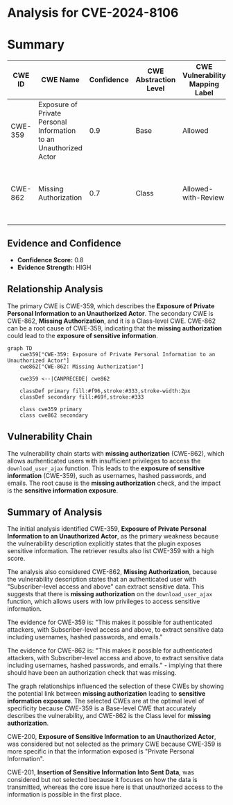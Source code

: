 # Analysis for CVE-2024-8106

# Summary
| CWE ID | CWE Name | Confidence | CWE Abstraction Level | CWE Vulnerability Mapping Label | CWE-Vulnerability Mapping Notes |
|---|---|---|---|---|---|
| CWE-359 | Exposure of Private Personal Information to an Unauthorized Actor | 0.9 | Base | Allowed | Primary CWE. The plugin directly exposes sensitive user data. |
| CWE-862 | Missing Authorization | 0.7 | Class | Allowed-with-Review | Secondary CWE. There's likely a missing authorization check on the `download_user_ajax` function. |

## Evidence and Confidence

*   **Confidence Score:** 0.8
*   **Evidence Strength:** HIGH

## Relationship Analysis
The primary CWE is CWE-359, which describes the **Exposure of Private Personal Information to an Unauthorized Actor**. The secondary CWE is CWE-862, **Missing Authorization**, and it is a Class-level CWE. CWE-862 can be a root cause of CWE-359, indicating that the **missing authorization** could lead to the **exposure of sensitive information**.

```mermaid
graph TD
    cwe359["CWE-359: Exposure of Private Personal Information to an Unauthorized Actor"]
    cwe862["CWE-862: Missing Authorization"]
    
    cwe359 <--|CANPRECEDE| cwe862

    classDef primary fill:#f96,stroke:#333,stroke-width:2px
    classDef secondary fill:#69f,stroke:#333
    
    class cwe359 primary
    class cwe862 secondary
```

## Vulnerability Chain
The vulnerability chain starts with **missing authorization** (CWE-862), which allows authenticated users with insufficient privileges to access the `download_user_ajax` function. This leads to the **exposure of sensitive information** (CWE-359), such as usernames, hashed passwords, and emails. The root cause is the **missing authorization** check, and the impact is the **sensitive information exposure**.

## Summary of Analysis
The initial analysis identified CWE-359, **Exposure of Private Personal Information to an Unauthorized Actor**, as the primary weakness because the vulnerability description explicitly states that the plugin exposes sensitive information. The retriever results also list CWE-359 with a high score.

The analysis also considered CWE-862, **Missing Authorization**, because the vulnerability description states that an authenticated user with "Subscriber-level access and above" can extract sensitive data. This suggests that there is **missing authorization** on the `download_user_ajax` function, which allows users with low privileges to access sensitive information.

The evidence for CWE-359 is: "This makes it possible for authenticated attackers, with Subscriber-level access and above, to extract sensitive data including usernames, hashed passwords, and emails."

The evidence for CWE-862 is: "This makes it possible for authenticated attackers, with Subscriber-level access and above, to extract sensitive data including usernames, hashed passwords, and emails." - implying that there should have been an authorization check that was missing.

The graph relationships influenced the selection of these CWEs by showing the potential link between **missing authorization** leading to **sensitive information exposure**. The selected CWEs are at the optimal level of specificity because CWE-359 is a Base-level CWE that accurately describes the vulnerability, and CWE-862 is the Class level for **missing authorization**.

CWE-200, **Exposure of Sensitive Information to an Unauthorized Actor**, was considered but not selected as the primary CWE because CWE-359 is more specific in that the information exposed is "Private Personal Information".

CWE-201, **Insertion of Sensitive Information Into Sent Data**, was considered but not selected because it focuses on how the data is transmitted, whereas the core issue here is that unauthorized access to the information is possible in the first place.